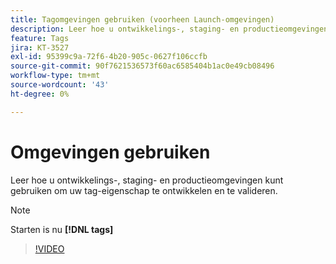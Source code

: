 ```yaml
---
title: Tagomgevingen gebruiken (voorheen Launch-omgevingen)
description: Leer hoe u ontwikkelings-, staging- en productieomgevingen kunt gebruiken om uw tag-eigenschap te ontwikkelen en te valideren.
feature: Tags
jira: KT-3527
exl-id: 95399c9a-72f6-4b20-905c-0627f106ccfb
source-git-commit: 90f7621536573f60ac6585404b1ac0e49cb08496
workflow-type: tm+mt
source-wordcount: '43'
ht-degree: 0%

---
```


# Omgevingen gebruiken

Leer hoe u ontwikkelings-, staging- en productieomgevingen kunt gebruiken om uw tag-eigenschap te ontwikkelen en te valideren.

>[!NOTE]
>
> Starten is nu **[!DNL tags]**

>[!VIDEO](https://video.tv.adobe.com/v/28729/?quality=12&learn=on)
